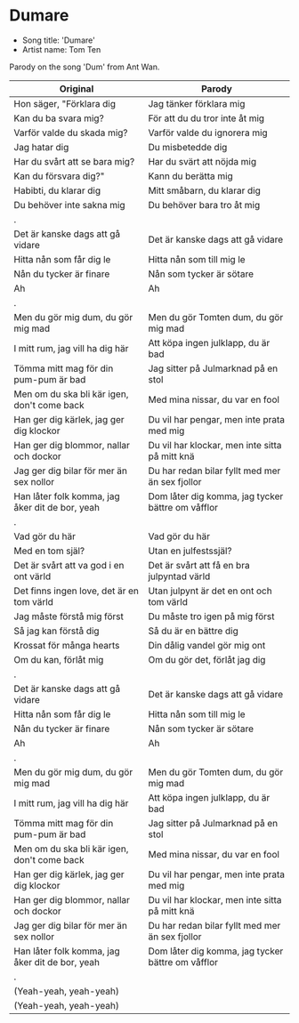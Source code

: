 # Dumare

 * Song title: 'Dumare'
 * Artist name: Tom Ten

Parody on the song 'Dum' from Ant Wan.

Original                                       |Parody
-----------------------------------------------|----------------------------------
Hon säger, "Förklara dig                       |Jag tänker förklara mig
Kan du ba svara mig?                           |För att du du tror inte åt mig
Varför valde du skada mig?                     |Varför valde du ignorera mig
Jag hatar dig                                  |Du misbetedde dig
Har du svårt att se bara mig?                  |Har du svärt att nöjda mig
Kan du försvara dig?"                          |Kann du berätta mig
Habibti, du klarar dig                         |Mitt småbarn, du klarar dig
Du behöver inte sakna mig                      |Du behöver bara tro åt mig
.                                              |
Det är kanske dags att gå vidare               |Det är kanske dags att gå vidare
Hitta nån som får dig le                       |Hitta nån som till mig le
Nån du tycker är finare                        |Nån som tycker är sötare
Ah                                             |Ah
.                                              |
Men du gör mig dum, du gör mig mad             |Men du gör Tomten dum, du gör mig mad
I mitt rum, jag vill ha dig här                |Att köpa ingen julklapp, du är bad
Tömma mitt mag för din pum-pum är bad          |Jag sitter på Julmarknad på en stol
Men om du ska bli kär igen, don't come back    |Med mina nissar, du var en fool
Han ger dig kärlek, jag ger dig klockor        |Du vil har pengar, men inte prata med mig
Han ger dig blommor, nallar och dockor         |Du vil har klockar, men inte sitta på mitt knä
Jag ger dig bilar för mer än sex nollor        |Du har redan bilar fyllt med mer än sex fjollor
Han låter folk komma, jag åker dit de bor, yeah|Dom låter dig komma, jag tycker bättre om våfflor
.                                              |
Vad gör du här                                 |Vad gör du här
Med en tom själ?                               |Utan en julfestssjäl?
Det är svårt att va god i en ont värld         |Det är svårt att få en bra julpyntad värld
Det finns ingen love, det är en tom värld      |Utan julpynt är det en ont och tom värld
Jag måste förstå mig först                     |Du måste tro igen på mig först
Så jag kan förstå dig                          |Så du är en bättre dig
Krossat för många hearts                       |Din dålig vandel gör mig ont
Om du kan, förlåt mig                          |Om du gör det, förlåt jag dig
.                                              |
Det är kanske dags att gå vidare               |Det är kanske dags att gå vidare
Hitta nån som får dig le                       |Hitta nån som till mig le
Nån du tycker är finare                        |Nån som tycker är sötare
Ah                                             |Ah
.                                              |
Men du gör mig dum, du gör mig mad             |Men du gör Tomten dum, du gör mig mad
I mitt rum, jag vill ha dig här                |Att köpa ingen julklapp, du är bad
Tömma mitt mag för din pum-pum är bad          |Jag sitter på Julmarknad på en stol
Men om du ska bli kär igen, don't come back    |Med mina nissar, du var en fool
Han ger dig kärlek, jag ger dig klockor        |Du vil har pengar, men inte prata med mig
Han ger dig blommor, nallar och dockor         |Du vil har klockar, men inte sitta på mitt knä
Jag ger dig bilar för mer än sex nollor        |Du har redan bilar fyllt med mer än sex fjollor
Han låter folk komma, jag åker dit de bor, yeah|Dom låter dig komma, jag tycker bättre om våfflor
.                                              |
(Yeah-yeah, yeah-yeah)                         |
(Yeah-yeah, yeah-yeah)                         |

